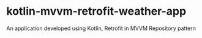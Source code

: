 # kotlin-mvvm-retrofit-weather-app
 An application developed using Kotlin, Retrofit in MVVM Repository pattern
